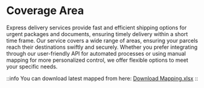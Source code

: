 # Coverage Area

Express delivery services provide fast and efficient shipping options for urgent packages and documents, ensuring timely delivery within a short time frame. Our service covers a wide range of areas, ensuring your parcels reach their destinations swiftly and securely. Whether you prefer integrating through our user-friendly API for automated processes or using manual mapping for more personalized control, we offer flexible options to meet your specific needs. 

::info
You can download latest mapped from here: [Download Mapping.xlsx](https://docs.google.com/spreadsheets/d/1VuK0FKKVarBHDp9tSkX1CNDWBCapgWQM/edit?usp=drive_link&ouid=117844462189996597792&rtpof=true&sd=true)
::